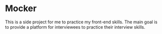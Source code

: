 # Mocker
This is a side project for me to practice my front-end skills. The main goal is to provide a platform for interviewees to practice their interview skills. 
